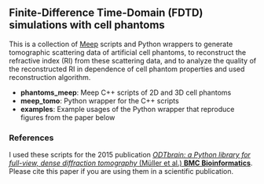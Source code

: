 ## Finite-Difference Time-Domain (FDTD) simulations with cell phantoms
This is a collection of [Meep](http://ab-initio.mit.edu/wiki/index.php/Main_Page) scripts and Python wrappers to generate tomographic scattering data of artificial cell phantoms, to reconstruct the refractive index (RI) from these scattering data, and to analyze the quality of the reconstructed RI in dependence of cell phantom properties and used reconstruction algorithm.

- **phantoms_meep**: Meep C++ scripts of 2D and 3D cell phantoms
- **meep_tomo**: Python wrapper for the C++ scripts
- **examples**: Example usages of the Python wrapper that reproduce figures from the paper below


### References
I used these scripts for the 2015 publication [*ODTbrain: a Python library for full-view, dense diffraction tomography* (Müller et al.) **BMC Bioinformatics**](http://dx.doi.org/10.1186/s12859-015-0764-0). Please cite this paper if you are using them in a scientific publication.
